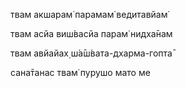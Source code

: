 твам акшарам̇ парамам̇ ведитавйам̇

твам асйа виш́васйа парам̇ нидха̄нам

твам авйайах̣ ш́а̄ш́вата-дхарма-гопта̄

сана̄танас твам̇ пурушо мато ме
